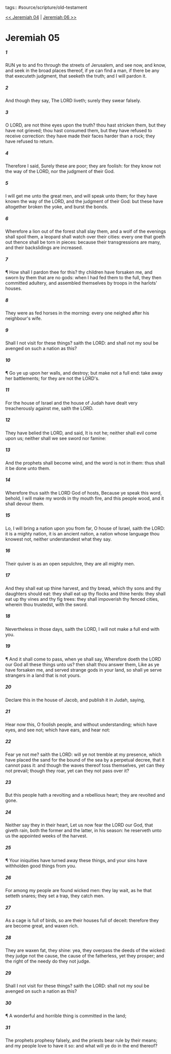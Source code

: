 tags:: #source/scripture/old-testament

[<< Jeremiah 04](/Old_Testament/24_Jeremiah/Jeremiah_04.md) | [Jeremiah 06 >>](/Old_Testament/24_Jeremiah/Jeremiah_06.md)

# Jeremiah 05

##### 1

RUN ye to and fro through the streets of Jerusalem, and see now, and know, and seek in the broad places thereof, if ye can find a man, if there be any that executeth judgment, that seeketh the truth; and I will pardon it.

##### 2

And though they say, The LORD liveth; surely they swear falsely.

##### 3

O LORD, are not thine eyes upon the truth? thou hast stricken them, but they have not grieved; thou hast consumed them, but they have refused to receive correction: they have made their faces harder than a rock; they have refused to return.

##### 4

Therefore I said, Surely these are poor; they are foolish: for they know not the way of the LORD, nor the judgment of their God.

##### 5

I will get me unto the great men, and will speak unto them; for they have known the way of the LORD, and the judgment of their God: but these have altogether broken the yoke, and burst the bonds.

##### 6

Wherefore a lion out of the forest shall slay them, and a wolf of the evenings shall spoil them, a leopard shall watch over their cities: every one that goeth out thence shall be torn in pieces: because their transgressions are many, and their backslidings are increased.

##### 7

¶ How shall I pardon thee for this? thy children have forsaken me, and sworn by them that are no gods: when I had fed them to the full, they then committed adultery, and assembled themselves by troops in the harlots' houses.

##### 8

They were as fed horses in the morning: every one neighed after his neighbour's wife.

##### 9

Shall I not visit for these things? saith the LORD: and shall not my soul be avenged on such a nation as this?

##### 10

¶ Go ye up upon her walls, and destroy; but make not a full end: take away her battlements; for they are not the LORD's.

##### 11

For the house of Israel and the house of Judah have dealt very treacherously against me, saith the LORD.

##### 12

They have belied the LORD, and said, It is not he; neither shall evil come upon us; neither shall we see sword nor famine:

##### 13

And the prophets shall become wind, and the word is not in them: thus shall it be done unto them.

##### 14

Wherefore thus saith the LORD God of hosts, Because ye speak this word, behold, I will make my words in thy mouth fire, and this people wood, and it shall devour them.

##### 15

Lo, I will bring a nation upon you from far, O house of Israel, saith the LORD: it is a mighty nation, it is an ancient nation, a nation whose language thou knowest not, neither understandest what they say.

##### 16

Their quiver is as an open sepulchre, they are all mighty men.

##### 17

And they shall eat up thine harvest, and thy bread, which thy sons and thy daughters should eat: they shall eat up thy flocks and thine herds: they shall eat up thy vines and thy fig trees: they shall impoverish thy fenced cities, wherein thou trustedst, with the sword.

##### 18

Nevertheless in those days, saith the LORD, I will not make a full end with you.

##### 19

¶ And it shall come to pass, when ye shall say, Wherefore doeth the LORD our God all these things unto us? then shalt thou answer them, Like as ye have forsaken me, and served strange gods in your land, so shall ye serve strangers in a land that is not yours.

##### 20

Declare this in the house of Jacob, and publish it in Judah, saying,

##### 21

Hear now this, O foolish people, and without understanding; which have eyes, and see not; which have ears, and hear not:

##### 22

Fear ye not me? saith the LORD: will ye not tremble at my presence, which have placed the sand for the bound of the sea by a perpetual decree, that it cannot pass it: and though the waves thereof toss themselves, yet can they not prevail; though they roar, yet can they not pass over it?

##### 23

But this people hath a revolting and a rebellious heart; they are revolted and gone.

##### 24

Neither say they in their heart, Let us now fear the LORD our God, that giveth rain, both the former and the latter, in his season: he reserveth unto us the appointed weeks of the harvest.

##### 25

¶ Your iniquities have turned away these things, and your sins have withholden good things from you.

##### 26

For among my people are found wicked men: they lay wait, as he that setteth snares; they set a trap, they catch men.

##### 27

As a cage is full of birds, so are their houses full of deceit: therefore they are become great, and waxen rich.

##### 28

They are waxen fat, they shine: yea, they overpass the deeds of the wicked: they judge not the cause, the cause of the fatherless, yet they prosper; and the right of the needy do they not judge.

##### 29

Shall I not visit for these things? saith the LORD: shall not my soul be avenged on such a nation as this?

##### 30

¶ A wonderful and horrible thing is committed in the land;

##### 31

The prophets prophesy falsely, and the priests bear rule by their means; and my people love to have it so: and what will ye do in the end thereof?
